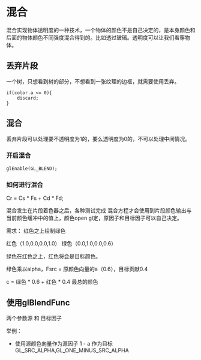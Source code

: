 # 混合

混合实现物体透明度的一种技术，一个物体的颜色不是自己决定的，是本身颜色和后面的物体颜色不同强度混合得到的。比如透过玻璃。透明度可以让我们看穿物体。

## 丢弃片段

一个树，只想看到树的部分，不想看到一张纹理的边框，就需要使用丢弃。

```
if(color.a <= 0){
    discard;
}

```

## 混合

丢弃片段可以处理要不透明度为1的，要么透明度为0的，不可以处理中间情况。 

### 开启混合

```
glEnable(GL_BLEND);
```

### 如何进行混合

Cr = Cs * Fs + Cd * Fd;

混合发生在片段着色器之后，各种测试完成  混合方程才会使用到片段颜色输出与当前颜色缓冲中的值上，颜色open gl定，原因子和目标因子可以自己决定。


需求：  红色之上绘制绿色

红色（1.0,0.0,0.0,1.0）
绿色（0.0,1.0,0.0,0.6）

绿色在红色之上，红色将会是目标颜色。

绿色乘以alpha，Fsrc = 原颜色向量的a（0.6），目标贡献0.4

c = 绿色 * 0.6 + 红色 * 0.4  最总的颜色


## 使用glBlendFunc

两个参数源  和  目标因子

举例：

- 使用源颜色向量作为源因子  1 - a 作为目标   GL_SRC_ALPHA,GL_ONE_MINUS_SRC_ALPHA